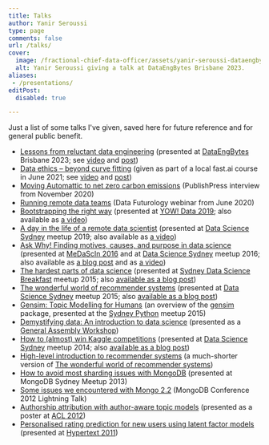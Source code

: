 ```yaml
---
title: Talks
author: Yanir Seroussi
type: page
comments: false
url: /talks/
cover:
  image: /fractional-chief-data-officer/assets/yanir-seroussi-dataengbytes-bne-2023.webp
  alt: Yanir Seroussi giving a talk at DataEngBytes Brisbane 2023.
aliases:
 - /presentations/
editPost:
  disabled: true

---
```

Just a list of some talks I've given, saved here for future reference and for general public benefit.

  * [Lessons from reluctant data engineering](https://docs.google.com/presentation/d/100GiDkp3UKfQtWtxZOF4CaJWTuSYtkEYxkI0_INdqq8/edit) (presented at [DataEngBytes](https://dataengconf.com.au/) Brisbane 2023; see [video](https://www.youtube.com/watch?v=NE6e7Xx7OLQ) and [post](https://yanirseroussi.com/2023/10/25/lessons-from-reluctant-data-engineering/))
  * [Data ethics &ndash; beyond curve fitting](https://docs.google.com/presentation/d/1vi0YKxmevanE8zA6u2ZuA835boSXKMa-Su8LZmLA7EA/edit) (given as part of a local fast.ai course in June 2021; see [video](https://www.youtube.com/watch?v=P1ebqJ4ZIEI) and [post](https://yanirseroussi.com/2021/11/22/use-your-human-brain-to-avoid-artificial-intelligence-disasters/))
  * [Moving Automattic to net zero carbon emissions](https://www.youtube.com/watch?v=tMFr_agPLJY) (PublishPress interview from November 2020)
  * [Running remote data teams](https://www.youtube.com/watch?v=79LfP8Kqgvw) (Data Futurology webinar from June 2020)
  * <a href="https://yanirs.github.io/talks/bootstrapping-the-right-way/" target="_blank" rel="noopener noreferrer">Bootstrapping the right way</a> (presented at <a href="https://yowconference.com/data/2019/" target="_blank" rel="noopener noreferrer">YOW! Data 2019</a>; also available as <a href="https://www.youtube.com/watch?v=2wZXejYz-e0" target="_blank" rel="noopener noreferrer">a video</a>)
  * <a href="https://yanirs.github.io/talks/remote-data-scientist/" target="_blank" rel="noopener noreferrer">A day in the life of a remote data scientist</a> (presented at <a href="https://www.meetup.com/Data-Science-Sydney/" target="_blank" rel="noopener noreferrer">Data Science Sydney</a> meetup 2019; also available as <a href="https://www.youtube.com/watch?v=5qbVEEtgWcY" target="_blank" rel="noopener noreferrer">a video</a>)
  * <a href="https://yanirs.github.io/talks/ask-why/" target="_blank" rel="noopener noreferrer">Ask Why! Finding motives, causes, and purpose in data science</a> (presented at <a href="http://www.datasciencemelbourne.com/medascin2016/" target="_blank" rel="noopener noreferrer">MeDaScIn 2016</a> and at [Data Science Sydney][1] meetup 2016; also available as [a blog post][2] and as <a href="http://www.youtube.com/watch?v=2wqu-drqlpo" target="_blank" rel="noopener noreferrer">a video</a>)
  * <a href="http://yanirs.github.io/talks/the-hardest-part-of-data-science/" target="_blank" rel="noopener noreferrer">The hardest parts of data science</a> (presented at <a href="http://www.meetup.com/The-Sydney-Data-Science-Breakfast-Meetup-Group/" target="_blank" rel="noopener noreferrer">Sydney Data Science Breakfast</a> meetup 2015; also [available as a blog post][3])
  * <a href="http://yanirs.github.io/talks/the-wonderful-world-of-recommender-systems/" target="_blank" rel="noopener noreferrer">The wonderful world of recommender systems</a> (presented at [Data Science Sydney][1] meetup 2015; also [available as a blog post][4])
  * <a href="http://yanirs.github.io/talks/gensim-overview/" target="_blank" rel="noopener noreferrer">Gensim: Topic Modelling for Humans</a> (an overview of the <a href="http://radimrehurek.com/gensim/" target="_blank" rel="noopener noreferrer">gensim</a> package, presented at the <a href="http://www.meetup.com/sydneypython/" target="_blank" rel="noopener noreferrer">Sydney Python</a> meetup 2015)
  * [Demystifying data: An introduction to data science][5] (presented as a [General Assembly Workshop][6])
  * [How to (almost) win Kaggle competitions][7] (presented at [Data Science Sydney][1] meetup 2014; also [available as a blog post][8])
  * [High-level introduction to recommender systems][9] (a much-shorter version of [The wonderful world of recommender systems][4])
  * [How to avoid most sharding issues with MongoDB][10] (presented at MongoDB Sydney Meetup 2013)
  * [Some issues we encountered with Mongo 2.2][11] (MongoDB Conference 2012 Lightning Talk)
  * [Authorship attribution with author-aware topic models][12] (presented as a poster at [ACL 2012][13])
  * [Personalised rating prediction for new users using latent factor models][14] (presented at [Hypertext 2011][15])

 [1]: http://www.meetup.com/Data-Science-Sydney/
 [2]: https://yanirseroussi.com/2016/09/19/ask-why-finding-motives-causes-and-purpose-in-data-science/
 [3]: https://yanirseroussi.com/2015/11/23/the-hardest-parts-of-data-science/
 [4]: https://yanirseroussi.com/2015/10/02/the-wonderful-world-of-recommender-systems/
 [5]: http://yanirs.github.io/talks/general-assembly-intro-to-data-science/
 [6]: https://generalassemb.ly/education/demystifying-data-an-introduction-to-data-science
 [7]: http://yanirs.github.io/talks/data-science-sydney-winning-kaggle/
 [8]: https://yanirseroussi.com/2014/08/24/how-to-almost-win-kaggle-competitions/
 [9]: http://yanirs.github.io/talks/high-level-recommender-systems-intro/
 [10]: http://prezi.com/aqk4kstbvg9v/how-to-avoid-most-sharding-issues/
 [11]: http://yanirs.github.io/talks/mongo2012.pdf
 [12]: http://yanirs.github.io/talks/acl2012-poster.pdf
 [13]: http://acl2012.org/
 [14]: http://yanirs.github.io/talks/ht2011-talk.pdf
 [15]: http://www.ht2011.org/
